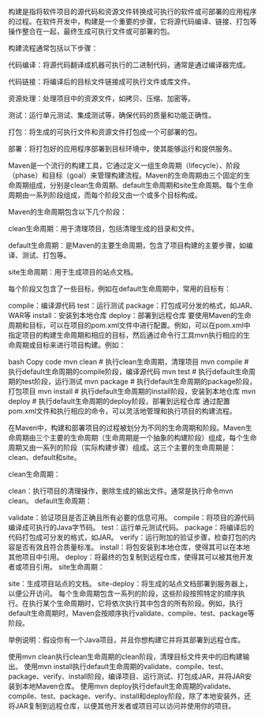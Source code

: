 构建是指将软件项目的源代码和资源文件转换成可执行的软件或可部署的应用程序的过程。在软件开发中，构建是一个重要的步骤，它将源代码编译、链接、打包等操作整合在一起，最终生成可执行文件或可部署的包。

构建流程通常包括以下步骤：

代码编译：将源代码翻译成机器可执行的二进制代码，通常是通过编译器完成。

代码链接：将编译后的目标文件链接成可执行文件或库文件。

资源处理：处理项目中的资源文件，如拷贝、压缩、加密等。

测试：运行单元测试、集成测试等，确保代码的质量和功能正确性。

打包：将生成的可执行文件和资源文件打包成一个可部署的包。

部署：将打包好的应用程序部署到目标环境中，使其能够运行和提供服务。

Maven是一个流行的构建工具，它通过定义一组生命周期（lifecycle）、阶段（phase）和目标（goal）来管理构建流程。Maven的生命周期由三个固定的生命周期组成，分别是clean生命周期、default生命周期和site生命周期。每个生命周期由一系列阶段组成，而每个阶段又由一个或多个目标构成。

Maven的生命周期包含以下几个阶段：

clean生命周期：用于清理项目，包括清理生成的目录和文件。

default生命周期：是Maven的主要生命周期，包含了项目构建的主要步骤，如编译、测试、打包等。

site生命周期：用于生成项目的站点文档。

每个阶段又包含了一些目标，例如在default生命周期中，常用的目标有：

compile：编译源代码
test：运行测试
package：打包成可分发的格式，如JAR、WAR等
install：安装到本地仓库
deploy：部署到远程仓库
要使用Maven的生命周期和目标，可以在项目的pom.xml文件中进行配置。例如，可以在pom.xml中指定项目的构建生命周期和相应的目标，然后通过命令行工具mvn执行相应的生命周期或目标来进行项目构建。例如：

bash
Copy code
mvn clean  # 执行clean生命周期，清理项目
mvn compile  # 执行default生命周期的compile阶段，编译源代码
mvn test  # 执行default生命周期的test阶段，运行测试
mvn package  # 执行default生命周期的package阶段，打包项目
mvn install  # 执行default生命周期的install阶段，安装到本地仓库
mvn deploy  # 执行default生命周期的deploy阶段，部署到远程仓库
通过配置pom.xml文件和执行相应的命令，可以灵活地管理和执行项目的构建流程。

在Maven中，构建和部署项目的过程被划分为不同的生命周期和阶段。Maven生命周期由三个主要的生命周期（生命周期是一个抽象的构建阶段）组成，每个生命周期又由一系列的阶段（实际构建步骤）组成。这三个主要的生命周期是：clean、default和site。

clean生命周期：

clean：执行项目的清理操作，删除生成的输出文件。通常是执行命令mvn clean。
default生命周期：

validate：验证项目是否正确且所有必要的信息可用。
compile：将项目的源代码编译成可执行的Java字节码。
test：运行单元测试代码。
package：将编译后的代码打包成可分发的格式，如JAR。
verify：运行附加的验证步骤，检查打包的内容是否有效且符合质量标准。
install：将包安装到本地仓库，使得其可以在本地其他项目中引用。
deploy：将最终的包复制到远程仓库，使得其可以被其他开发者或项目引用。
site生命周期：

site：生成项目站点的文档。
site-deploy：将生成的站点文档部署到服务器上，以便公开访问。
每个生命周期包含一系列的阶段，这些阶段按照特定的顺序执行。在执行某个生命周期时，它将依次执行其中包含的所有阶段。例如，执行default生命周期时，Maven会按顺序执行validate、compile、test、package等阶段。

举例说明：假设你有一个Java项目，并且你想构建它并将其部署到远程仓库。

使用mvn clean执行clean生命周期的clean阶段，清理目标文件夹中的旧构建输出。
使用mvn install执行default生命周期的validate、compile、test、package、verify、install阶段，编译项目、运行测试、打包成JAR，并将JAR安装到本地Maven仓库。
使用mvn deploy执行default生命周期的validate、compile、test、package、verify、install和deploy阶段，除了本地安装外，还将JAR复制到远程仓库，以便其他开发者或项目可以访问并使用你的项目。
